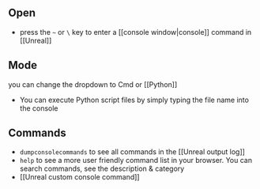 ## Open
- press the `~` or `\` key to enter a [[console window|console]] command in [[Unreal]]

## Mode 
you can change the dropdown to Cmd or [[Python]] 
- You can execute Python script files by simply typing the file name into the console

## Commands
- `dumpconsolecommands` to see all commands in the [[Unreal output log]]
- `help` to see a more user friendly command list in your browser.
	  You can search commands, see the description & category 
- [[Unreal custom console command]]